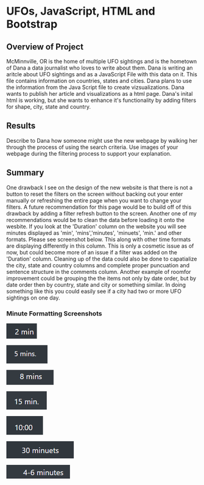 # UFOs, JavaScript, HTML and Bootstrap

## Overview of Project
McMinnville, OR is the home of multiple UFO sightings and is the hometown of Dana a data journalist who loves to write about them. Dana is writing an aritcle about UFO sightings and as a JavaScript File with this data on it. This file contains information on countries, states and cities. Dana plans to use the information from the Java Script file to create vizsualizations. Dana wants to publish her article and visualizations as a html page. Dana's inital html is working, but she wants to enhance it's functionality by adding filters for shape, city, state and country.

## Results

Describe to Dana how someone might use the new webpage by walking her through the process of using the search criteria. Use images of your webpage during the filtering process to support your explanation.


## Summary 
One drawback I see on the design of the new website is that there is not a button to reset the filters on the screen without backing out your enter manually or refreshing the entire page when you want to change your filters. A future recommendation for this page would be to build off of this drawback by adding a filter refresh button to the screen. Another one of my recommendations would be to clean the data before loading it onto the wesbite. If you look at the 'Duration' column on the website you will see minutes displayed as 'min', 'mins','minutes', 'minuets', 'min.' and other formats. Please see screenshot below. This along with other time formats are displaying differently in this column. This is only a cosmetic issue as of now, but could become more of an issue if a filter was added on the 'Duration' column. Cleaning up of the data could also be done to capatialize the city, state and country columns and complete proper puncuation and sentence structure in the comments column. Another example of roomfor improvement could be grouping the the items not only by date order, but by date order then by country, state and city or something similar. In doing something like this you could easily see if a city had two or more UFO sightings on one day. 

### Minute Formatting Screenshots

![2 min.png](https://github.com/AprilVilmin/UFOs/blob/main/2%20min.png) 

![5 mins..png](https://github.com/AprilVilmin/UFOs/blob/main/5%20mins..png) 

![8 mins.png](https://github.com/AprilVilmin/UFOs/blob/main/8%20mins.png) 

![15 min..png](https://github.com/AprilVilmin/UFOs/blob/main/15%20min..png) 

![10_00.png](https://github.com/AprilVilmin/UFOs/blob/main/10_00.png) 

![30 minuets.png](https://github.com/AprilVilmin/UFOs/blob/main/30%20minuets.png) 

![4-6 minutes.png](https://github.com/AprilVilmin/UFOs/blob/main/4-6%20minutes.png) 




